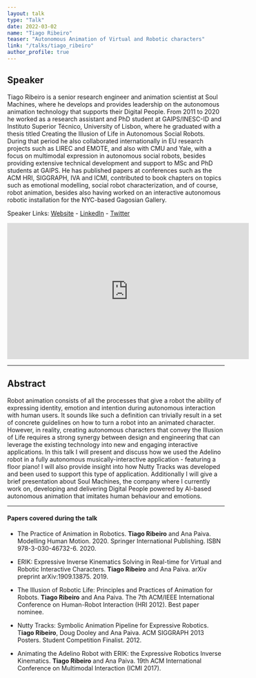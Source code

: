 ```yaml
---
layout: talk
type: "Talk"
date: 2022-03-02
name: "Tiago Ribeiro"
teaser: "Autonomous Animation of Virtual and Robotic characters"
link: "/talks/tiago_ribeiro" 
author_profile: true
---
```



## Speaker
Tiago Ribeiro is a senior research engineer and animation scientist at Soul Machines, where he develops and provides leadership on the autonomous animation technology that supports their Digital People. From 2011 to 2020 he worked as a research assistant and PhD student at GAIPS/INESC-ID and Instituto Superior Técnico, University of Lisbon, where he graduated with a thesis titled Creating the Illusion of Life in Autonomous Social Robots. During that period he also collaborated internationally in EU research projects such as LIREC and EMOTE, and also with CMU and Yale, with a focus on multimodal expression in autonomous social robots, besides providing extensive technical development and support to MSc and PhD students at GAIPS. He has published papers at conferences such as the ACM HRI, SIGGRAPH, IVA and ICMI, contributed to book chapters on topics such as emotional modelling, social robot characterization, and of course, robot animation, besides also having worked on an interactive autonomous robotic installation for the NYC-based Gagosian Gallery.

Speaker Links: [Website](www.tiagoribeiro.pt) - [LinkedIn](https://www.linkedin.com/in/tiagrib) - [Twitter](https://twitter.com/tiaguirib)

<iframe width="560" height="315" src="https://www.youtube.com/embed/ztTCyrzBfC4" title="YouTube video player" frameborder="0" allow="accelerometer; autoplay; clipboard-write; encrypted-media; gyroscope; picture-in-picture" allowfullscreen></iframe>

---

## Abstract
Robot animation consists of all the processes that give a robot the ability of expressing identity, emotion and intention during autonomous interaction with human users.
It sounds like such a definition can trivially result in a set of concrete guidelines on how to turn a robot into an animated character. However, in reality, creating autonomous characters that convey the Illusion of Life requires a strong synergy between design and engineering that can leverage the existing technology into new and engaging interactive applications.
In this talk I will present and discuss how we used the Adelino robot in a fully autonomous musically-interactive application - featuring a floor piano! I will also provide insight into how Nutty Tracks was developed and been used to support this type of application.
Additionally I will give a brief presentation about Soul Machines, the company where I currently work on, developing and delivering Digital People powered by AI-based autonomous animation that imitates human behaviour and emotions.


---

#### Papers covered during the talk
* The Practice of Animation in Robotics. **Tiago Ribeiro** and Ana Paiva. Modelling Human Motion. 2020. Springer International Publishing. ISBN 978-3-030-46732-6. 2020.

* ERIK: Expressive Inverse Kinematics Solving in Real-time for Virtual and Robotic Interactive Characters. **Tiago Ribeiro** and Ana Paiva. arXiv preprint arXiv:1909.13875. 2019.

* The Illusion of Robotic Life: Principles and Practices of Animation for Robots. **Tiago Ribeiro** and Ana Paiva. The 7th ACM/IEEE International Conference on Human-Robot Interaction (HRI 2012). Best paper nominee.

* Nutty Tracks: Symbolic Animation Pipeline for Expressive Robotics. T**iago Ribeiro**, Doug Dooley and Ana Paiva. ACM SIGGRAPH 2013 Posters. Student Competition Finalist. 2012.

* Animating the Adelino Robot with ERIK: the Expressive Robotics Inverse Kinematics. **Tiago Ribeiro** and Ana Paiva. 19th ACM International Conference on Multimodal Interaction (ICMI 2017).
